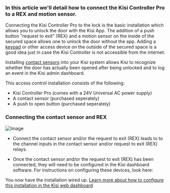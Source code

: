 
<h3>In this article we'll detail how to connect the Kisi Controller Pro to a REX and motion sensor.</h3>

Connecting the Kisi Controller Pro to the lock is the basic installation which allows you to unlock the door with the Kisi App. The addition of a push button "request to exit" (REX) and a motion sensor on the inside of the secured space allows one to unlock the door without the app. Adding a [keypad](https://www.getkisi.com/lessons/how-to-install-an-door-access-control-system) or other access device on the outside of the secured space is a good idea just in case the Kisi Controller is not accessible from the internet. 

Installing [contact sensors](https://www.getkisi.com/lessons/how-to-install-an-door-access-control-system) into your Kisi system allows Kisi to recognize whether the door has actually been opened after being unlocked and to log an event in the Kisi admin dashboard. 

This access control installation consists of the following: 
* Kisi Controller Pro (comes with a 24V Universal AC power supply)
* A contact sensor (purchased seperately)
* A push to open button (purchased seperately)

<h3>Connecting the contact sensor and REX</h3> 
<p>
  
![Image](https://help.kisi.io/hc/article_attachments/360026425753/Screen_Shot_2019-02-11_at_2.57.13_PM.png)


*   Connect the contact sensor and/or the request to exit (REX) leads to to the channel inputs in the contact sensor and/or request to exit (REX) relays.  

* Once the contact sensor and/or the request to exit (REX) has been connected, they will need to be configured in the Kisi dashboard software. For instructions on configuring these devices, look here: 


You now have the installation wired up. [Learn more about how to configure this installation in the Kisi web dashboard](https://help.kisi.io/hc/en-us/sections/115002573047-Kisi-Web-Dashboard) 


